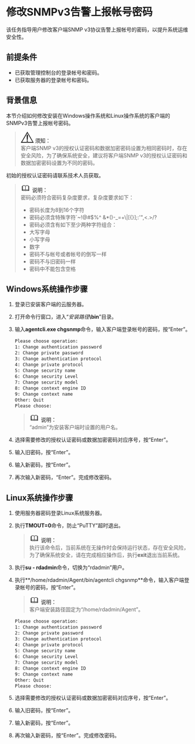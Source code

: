 # 修改SNMPv3告警上报帐号密码<a name="cbr_03_0043"></a>

该任务指导用户修改客户端SNMP v3协议告警上报帐号的密码，以提升系统运维安全性。

## 前提条件<a name="section1431331911012"></a>

-   已获取管理控制台的登录帐号和密码。
-   已获取服务器的登录帐号和密码。

## 背景信息<a name="section8483709169"></a>

本节介绍如何修改安装在Windows操作系统和Linux操作系统的客户端的SNMPv3告警上报帐号密码。

>![](public_sys-resources/icon-notice.gif) **须知：**   
>客户端SNMP v3的授权认证密码和数据加密密码设置为相同密码时，存在安全风险，为了确保系统安全，建议将客户端SNMP v3的授权认证密码和数据加密密码设置为不同的密码。  

初始的授权认证密码请联系技术人员获取。

>![](public_sys-resources/icon-note.gif) **说明：**   
>密码必须符合密码复杂度要求，复杂度要求如下：  
>-   密码长度为8到16个字符  
>-   密码必须含特殊字符\`\~!@\#$%^ &\*\(\)-\_=+\\|\[\{\}\];:'",<.\>/?  
>-   密码必须含有如下至少两种字符组合：  
>    -   大写字母  
>    -   小写字母  
>    -   数字  
>-   密码不与帐号或者帐号的倒写一样  
>-   密码不与旧密码一样  
>-   密码中不能包含空格  

## Windows系统操作步骤<a name="section559135917224"></a>

1.  登录已安装客户端的云服务器。
2.  打开命令行窗口，进入“_安装路径_**\\bin**”目录。
3.  输入**agentcli.exe chgsnmp**命令，输入客户端登录帐号的密码，按“Enter”。

    ```
    Please choose operation: 
    1: Change authentication password 
    2: Change private password 
    3: Change authentication protocol 
    4: Change private protocol 
    5: Change security name 
    6: Change security Level 
    7: Change security model 
    8: Change context engine ID 
    9: Change context name 
    Other: Quit 
    Please choose:
    ```

    >![](public_sys-resources/icon-note.gif) **说明：**   
    >“admin”为安装客户端时设置的用户名。  

4.  选择需要修改的授权认证密码或数据加密密码对应序号，按“Enter”。
5.  输入旧密码，按“Enter”。
6.  输入新密码，按“Enter”。
7.  再次输入新密码，“Enter”。完成修改密码。

## Linux系统操作步骤<a name="section366159192216"></a>

1.  使用服务器密码登录Linux系统服务器。
2.  执行**TMOUT=0**命令，防止“PuTTY”超时退出。

    >![](public_sys-resources/icon-note.gif) **说明：**   
    >执行该命令后，当前系统在无操作时会保持运行状态，存在安全风险，为了确保系统安全，请在完成相应操作后，执行**exit**退出当前系统。  

3.  执行**su - rdadmin**命令，切换为“rdadmin”用户。
4.  执行**/home/rdadmin/Agent/bin/agentcli chgsnmp**命令，输入客户端登录帐号的密码，按“Enter”。

    >![](public_sys-resources/icon-note.gif) **说明：**   
    >客户端安装路径固定为“/home/rdadmin/Agent”。  

    ```
    Please choose operation: 
    1: Change authentication password 
    2: Change private password 
    3: Change authentication protocol 
    4: Change private protocol 
    5: Change security name 
    6: Change security Level 
    7: Change security model 
    8: Change context engine ID 
    9: Change context name 
    Other: Quit 
    Please choose:
    ```

5.  选择需要修改的授权认证密码或数据加密密码对应序号，按“Enter”。
6.  输入旧密码，按“Enter”。
7.  输入新密码，按“Enter”。
8.  再次输入新密码，按“Enter”。完成修改密码。

